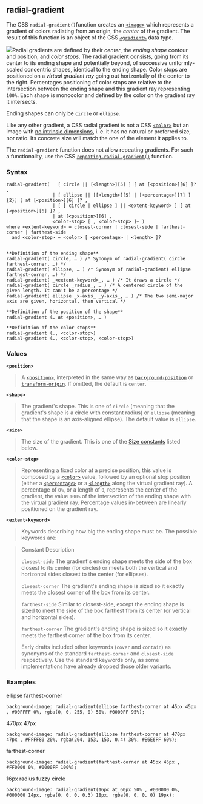 ## radial-gradient

The CSS `radial-gradient()`function creates an [`<image>`][0] which represents a gradient of colors radiating from an origin, the _center_ of the gradient. The result of this function is an object of the CSS [`<gradient>`][1] data type.

![](/files/3795/radial%20gradient.png)Radial gradients are defined by their _center_, the _ending shape_ contour and position, and _color stops_. The radial gradient consists, going from its center to its ending shape and potentially beyond, of successive uniformly-scaled concentric shapes, identical to the ending shape. Color stops are positioned on a _virtual gradient ray_ going out horizontally of the center to the right. Percentages positioning of color stops are relative to the intersection between the ending shape and this gradient ray representing `100%`. Each shape is monocolor and defined by the color on the gradient ray it intersects.

Ending shapes can only be `circle` or `ellipse`.

Like any other gradient, a CSS radial gradient is not a CSS [`<color>`][2] but an image with [no intrinsic dimensions][3], i. e. it has no natural or preferred size, nor ratio. Its concrete size will match the one of the element it applies to.

The `radial-gradient` function does not allow repeating gradients. For such a functionality, use the CSS [`repeating-radial-gradient()`][4] function.

### Syntax

    radial-gradient(   [ circle || [<length>][5] ] [ at [<position>][6] ]? ,
                     | [ ellipse || [[<length>][5] | [<percentage>][7] ]{2}] [ at [<position>][6] ]? ,
                     | [ [ circle | ellipse ] || <extent-keyword> ] [ at [<position>][6] ]? ,
                     | at [<position>][6] ,
                     <color-stop> [ , <color-stop> ]+ )
    where <extent-keyword> = closest-corner | closest-side | farthest-corner | farthest-side
      and <color-stop> = <color> [ <percentage> | <length> ]? 
    

    **Definition of the ending shape** 
    radial-gradient( circle, … ) /* Synonym of radial-gradient( circle farthest-corner, …) */ 
    radial-gradient( ellipse, … ) /* Synonym of radial-gradient( ellipse farthest-corner, …) */ 
    radial-gradient( _<extent-keyword>_, … ) /* It draws a circle */ 
    radial-gradient( circle _radius_, … ) /* A centered circle of the given length. It can't be a percentage */ 
    radial-gradient( ellipse _x-axis_ _y-axis_, … ) /* The two semi-major axis are given, horizontal, then vertical */ 
    
    **Definition of the position of the shape** 
    radial-gradient (… at <position>, … ) 
    
    **Definition of the color stops** 
    radial-gradient (…, <color-stop>) 
    radial-gradient (…, <color-stop>, <color-stop>) 

### Values

**`<position>`**

> A [`<position>`][8], interpreted in the same way as [`background-position`][9] or [`transform-origin`][10]. If omitted, the default is `center`.

**`<shape>`**

> The gradient's shape. This is one of `circle` (meaning that the gradient's shape is a circle with constant radius) or `ellipse` (meaning that the shape is an axis-aligned ellipse). The default value is `ellipse`.

**`<size>`**

> The size of the gradient. This is one of the [Size constants][11] listed below.

**`<color-stop>`**

> Representing a fixed color at a precise position, this value is composed by a [`<color>`][12] value, followed by an optional stop position (either a [`<percentage>`][13] or a [`<length>`][14] along the virtual gradient ray). A percentage of `0%`, or a length of `0`, represents the center of the gradient, the value `100%` of the intersection of the ending shape with the virtual gradient ray. Percentage values in-between are linearly positioned on the gradient ray.

**`<extent-keyword>`**

> Keywords describing how big the ending shape must be. The possible keywords are:

> Constant
> Description
> 
> `closest-side`
> The gradient's ending shape meets the side of the box closest to its center (for circles) or meets both the vertical and horizontal sides closest to the center (for ellipses).
> 
> `closest-corner`
> The gradient's ending shape is sized so it exactly meets the closest corner of the box from its center.
> 
> `farthest-side`
> Similar to closest-side, except the ending shape is sized to meet the side of the box farthest from its center (or vertical and horizontal sides).
> 
> `farthest-corner`
> The gradient's ending shape is sized so it exactly meets the farthest corner of the box from its center.
> 
> Early drafts included other keywords (`cover` and `contain`) as synonyms of the standard `farthest-corner` and `closest-side` respectively. Use the standard keywords only, as some implementations have already dropped those older variants.

### Examples

ellipse farthest-corner

    background-image: radial-gradient(ellipse farthest-corner at 45px 45px , #00FFFF 0%, rgba(0, 0, 255, 0) 50%, #0000FF 95%);
    

470px 47px

    background-image: radial-gradient(ellipse farthest-corner at 470px 47px , #FFFF80 20%, rgba(204, 153, 153, 0.4) 30%, #E6E6FF 60%);
    

farthest-corner

    background-image: radial-gradient(farthest-corner at 45px 45px , #FF0000 0%, #0000FF 100%);

16px radius fuzzy circle

    background-image: radial-gradient(16px at 60px 50% , #000000 0%, #000000 14px, rgba(0, 0, 0, 0.3) 18px, rgba(0, 0, 0, 0) 19px);
    



[0]: https://developer.mozilla.org/en/docs/Web/CSS/image "The documentation about this has not yet been written; please consider contributing!"
[1]: https://developer.mozilla.org/en/docs/Web/CSS/gradient "The documentation about this has not yet been written; please consider contributing!"
[2]: color_value
[3]: https://developer.mozilla.org/en/CSS/image#no_intrinsic "en/CSS/image#no_intrinsic"
[4]: https://developer.mozilla.org/en/docs/Web/CSS/repeating-radial-gradient "This works similarly to the standard radial gradients as described by radial-gradient(), but it automatically repeats the color stops infinitely in both directions, with their positions shifted by multiples of the difference between the last color stop's position and the first one's position."
[5]: https://developer.mozilla.org/en/docs/CSS/length "https://developer.mozilla.org/en/docs/CSS/length"
[6]: https://developer.mozilla.org/en/CSS/position_value "https://developer.mozilla.org/en/CSS/position_value"
[7]: https://developer.mozilla.org/en/docs/CSS/percentage "https://developer.mozilla.org/en/docs/CSS/percentage"
[8]: https://developer.mozilla.org/en/docs/Web/CSS/position_value "The documentation about this has not yet been written; please consider contributing!"
[9]: https://developer.mozilla.org/en/docs/Web/CSS/background-position "The background-position CSS property sets the initial position, relative to the background position layer defined by background-origin for each defined background image."
[10]: https://developer.mozilla.org/en/docs/Web/CSS/transform-origin "The transform-origin CSS property lets you modify the origin for transformations of an element. For example, the transform-origin of the rotate() function is the centre of rotation. (This property is applied by first translating the element by the negated value of the property, then applying the element's transform, then translating by the property value.)"
[11]: #Size_constants
[12]: https://developer.mozilla.org/en/docs/Web/CSS/color_value "The documentation about this has not yet been written; please consider contributing!"
[13]: https://developer.mozilla.org/en/docs/Web/CSS/percentage "The documentation about this has not yet been written; please consider contributing!"
[14]: https://developer.mozilla.org/en/docs/Web/CSS/length "The documentation about this has not yet been written; please consider contributing!"